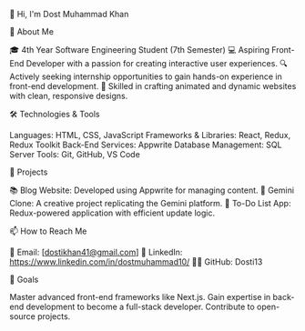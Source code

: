 👋 Hi, I'm Dost Muhammad Khan

🚀 About Me

🎓 4th Year Software Engineering Student (7th Semester)
💻 Aspiring Front-End Developer with a passion for creating interactive user experiences.
🔍 Actively seeking internship opportunities to gain hands-on experience in front-end development.
🎨 Skilled in crafting animated and dynamic websites with clean, responsive designs.

🛠️ Technologies & Tools

Languages: HTML, CSS, JavaScript
Frameworks & Libraries: React, Redux, Redux Toolkit
Back-End Services: Appwrite
Database Management: SQL Server
Tools: Git, GitHub, VS Code

🌟 Projects

📚 Blog Website: Developed using Appwrite for managing content.
🌌 Gemini Clone: A creative project replicating the Gemini platform.
📝 To-Do List App: Redux-powered application with efficient update logic.

📫 How to Reach Me

📧 Email: [dostikhan41@gmail.com]
💼 LinkedIn: https://www.linkedin.com/in/dostmuhammad10/
🧑‍💻 GitHub: Dosti13

🎯 Goals

Master advanced front-end frameworks like Next.js.
Gain expertise in back-end development to become a full-stack developer.
Contribute to open-source projects.
<!---
Dosti13/Dosti13 is a ✨ special ✨ repository because its `README.md` (this file) appears on your GitHub profile.
You can click the Preview link to take a look at your changes.
--->
